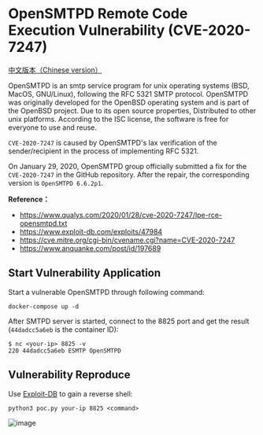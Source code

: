# OpenSMTPD Remote Code Execution Vulnerability (CVE-2020-7247)

[中文版本（Chinese version）](README.zh-cn.md)

OpenSMTPD is an smtp service program for unix operating systems (BSD, MacOS, GNU/Linux), following the RFC 5321 SMTP protocol. OpenSMTPD was originally developed for the OpenBSD operating system and is part of the OpenBSD project. Due to its open source properties, Distributed to other unix platforms. According to the ISC license, the software is free for everyone to use and reuse.

`CVE-2020-7247` is caused by OpenSMTPD's lax verification of the sender/recipient in the process of implementing RFC 5321.

On January 29, 2020, OpenSMTPD group officially submitted a fix for the `CVE-2020-7247` in the GitHub repository. After the repair, the corresponding version is `OpenSMTPD 6.6.2p1`.

**Reference：**

- https://www.qualys.com/2020/01/28/cve-2020-7247/lpe-rce-opensmtpd.txt
- https://www.exploit-db.com/exploits/47984
- https://cve.mitre.org/cgi-bin/cvename.cgi?name=CVE-2020-7247
- https://www.anquanke.com/post/id/197689

## Start Vulnerability Application

Start a vulnerable OpenSMTPD through following command:

```
docker-compose up -d
```

After SMTPD server is started, connect to the 8825 port and get the result (`44dadcc5a6eb` is the container ID):

```
$ nc <your-ip> 8825 -v
220 44dadcc5a6eb ESMTP OpenSMTPD
```

## Vulnerability Reproduce

Use [Exploit-DB](https://www.exploit-db.com/exploits/47984) to gain a reverse shell:

```
python3 poc.py your-ip 8825 <command> 
```

![image](https://github.com/CatAndCoffee/vulhub/blob/CVE-2020-7247/OpenSMTPD/CVE-2020-7247/image-20210415233036042.png)
